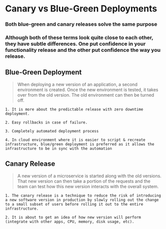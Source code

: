 # Canary vs Blue-Green Deployments

### Both blue-green and canary releases solve the same purpose

### Although both of these terms look quite close to each other, they have subtle differences. One put confidence in your functionality release and the other put confidence the way you release.


## Blue-Green Deployment 
> When deploying a new version of an application, a second environment is created. Once the new environment is tested, it takes over from the old version. The old environment can then be turned off.

`1. It is more about the predictable release with zero downtime deployment.`

`2. Easy rollbacks in case of failure.`

`3. Completely automated deployment process`

`4. In cloud environment where it is easier to script & recreate infrastructure, blue/green deployment is preferred as it allows the infrastructure to be in sync with the automation`

## Canary Release 
> A new version of a microservice is started along with the old versions. That new version can then take a portion of the requests and the team can test how this new version interacts with the overall system.

`1. The canary release is a technique to reduce the risk of introducing a new software version in production by slowly rolling out the change to a small subset of users before rolling it out to the entire infrastructure.`

`2. It is about to get an idea of how new version will perform (integrate with other apps, CPU, memory, disk usage, etc).`



